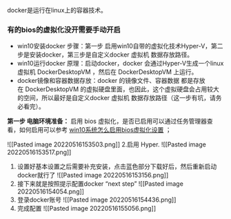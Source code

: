 docker是运行在linux上的容器技术。
### 有的bios的虚拟化没开需要手动开启
-   win10安装docker 步骤：第一步 启用win10自带的虚拟化技术Hyper-V，第二步是安装docker，第三步是自定义docker 虚拟机 数据存放路径。
-   win10运行docker 原理：启动docker，docker 会通过Hyper-V生成一个linux虚拟机 DockerDesktopVM ，然后在 DockerDesktopVM 上运行。
-    docker镜像和容器数据存放：docker 的镜像文件、容器数据 都是存放在 DockerDesktopVM 的虚拟硬盘里面，也因此，这个虚拟硬盘会占用较大的空间，所以最好是自定义docker 虚拟机 数据存放路径（这一步有坑，请务必看完）。

**第一步 电脑环境准备：**
启用 bios 虚拟化，是否已启用可以通过任务管理器查看，如何启用可以参考 [win10系统怎么启用bios虚拟化设置](https://www.kafan.cn/A/23mewgmynm.html) ；

![[Pasted image 20220516153503.png]]
2.启用 Hyper.
![[Pasted image 20220516153517.png]]
1. 设置好基本设置之后需要补充安装，点击蓝色部分下载好后，然后重新启动docker就行了
![[Pasted image 20220516153156.png]]
2. 接下来就是按照提示配置docker “next step”
 ![[Pasted image 20220516154054.png]]
3. 登录docker账号
![[Pasted image 20220516154436.png]]
4. 完成配置
![[Pasted image 20220516155056.png]]
